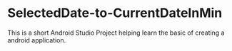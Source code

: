 # SelectedDate-to-CurrentDateInMin
This is a short Android Studio Project helping learn the basic of creating a android application. 
